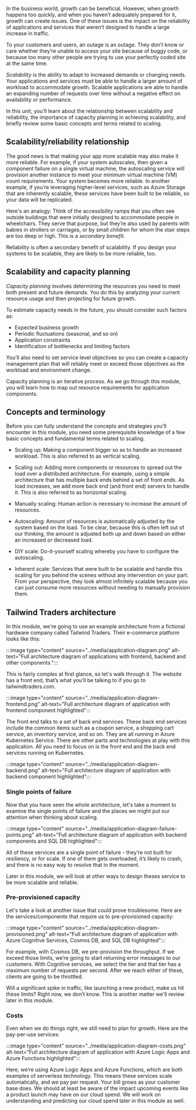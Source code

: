 In the business world, growth can be beneficial. However, when growth happens too
quickly, and when you haven’t adequately prepared for it, growth can create
issues. One of these issues is the impact on the reliability of applications and
services that weren’t designed to handle a large increase in traffic.

To your customers and users, an outage is an outage. They don’t know or
care whether they’re unable to access your site because of buggy code, or
because too many other people are trying to use your perfectly coded site
at the same time.

_Scalability_ is the ability to adapt to increased demands or changing
needs. Your applications and services must be able to handle a larger
amount of workload to accommodate growth. Scalable applications are able to
handle an expanding number of requests over time without a negative effect
on availability or performance.

In this unit, you’ll learn about the relationship between scalability and
reliability, the importance of capacity planning in achieving scalability,
and briefly review some basic concepts and terms related to scaling.

## Scalability/reliability relationship

The good news is that making your app more scalable may also make it more
reliable. For example, if your system autoscales, then given a component
failure on a single virtual machine, the autoscaling service will provision
another instance to meet your minimum virtual machine (VM) count requirements. Your system becomes more reliable. In another example, if you’re leveraging
higher-level services, such as Azure Storage that are inherently scalable,
these services have been built to be reliable, so your data will be replicated.

Here's an analogy: Think of the accessibility ramps that you often see
outside buildings that were initially designed to accommodate people in
wheelchairs. They serve that purpose, but they’re also used by parents with
babies in strollers or carriages, or by small children for whom the stair
steps are too deep or high. This is a _secondary benefit._

Reliability is often a secondary benefit of scalability. If you design your
systems to be scalable, they are likely to be more reliable, too.

## Scalability and capacity planning

_Capacity planning_ involves determining the resources you need to meet
both present and future demands. You do this by analyzing your current
resource usage and then projecting for future growth.

To estimate capacity needs in the future, you should consider such factors
as:

-   Expected business growth
-   Periodic fluctuations (seasonal, and so on)
-   Application constraints
-   Identification of bottlenecks and limiting factors

You’ll also need to set service level objectives so you can create a
capacity management plan that will reliably meet or exceed those objectives
as the workload and environment change.

Capacity planning is an iterative process. As we go through this module,
you will learn how to map out resource requirements for application
components.

## Concepts and terminology

Before you can fully understand the concepts and strategies you’ll
encounter in this module, you need some prerequisite knowledge of a few
basic concepts and fundamental terms related to scaling.

-   Scaling up: Making a component bigger so as to handle an increased
    workload. This is also referred to as vertical scaling.

-   Scaling out: Adding more components or resources to spread out the load
    over a distributed architecture. For example, using a simple
    architecture that has multiple back ends behind a set of front ends. As
    load increases, we add more back end (and front end) servers to handle
    it. This is also referred to as horizontal scaling.

-   Manually scaling: Human action is necessary to increase the amount of
    resources.

-   Autoscaling: Amount of resources is automatically adjusted by the
    system based on the load. To be clear, because this is often
    left out of our thinking, the amount is adjusted both up and down based
    on either an increased or decreased load.

-   DIY scale: Do-it-yourself scaling whereby you have to configure the
    autoscaling.

-   Inherent scale: Services that were built to be scalable and handle this
    scaling for you behind the scenes without any intervention on your
    part. From your perspective, they look almost infinitely scalable
    because you can just consume more resources without needing to manually
    provision them.

## Tailwind Traders architecture

In this module, we're going to use an example architecture from a fictional
hardware company called Tailwind Traders. Their e-commerce platform looks
like this:

:::image type="content" source="../media/application-diagram.png" alt-text="Full architecture diagram of applications with frontend, backend and other components.":::

This is fairly complex at first glance, so let's walk through it.
The website has a front end, that’s what you’ll be talking to if you go to
tailwindtraders.com.

:::image type="content" source="../media/application-diagram-frontend.png" alt-text="Full architecture diagram of application with frontend component highlighted":::

The front end talks to a set of back end services. These back end services
include the common items such as a coupon service, a shopping cart service, an inventory service,
and so on. They are all running in Azure Kubernetes Service. There
are other parts and technologies at play with this application. 
All you need to focus on is the front end and the back end services running
on Kubernetes.

:::image type="content" source="../media/application-diagram-backend.png" alt-text="Full architecture diagram of application with backend component highlighted":::

### Single points of failure

Now that you have seen the whole architecture, let's take a moment to
examine the single points of failure and the places we might put our
attention when thinking about scaling.

:::image type="content" source="../media/application-diagram-failure-points.png" alt-text="Full architecture diagram of application with backend components and SQL DB highlighted":::

All of these services are a single point of failure - they’re not built for
resiliency, or for scale. If one of them gets overloaded, it’s likely to
crash, and there is no easy way to resolve that in the moment.

Later in this module, we will look at other ways to design theses service to
be more scalable and reliable.

### Pre-provisioned capacity

Let's take a look at another issue that could prove troublesome. Here are the
services/components that require us to pre-provisioned capacity:

:::image type="content" source="../media/application-diagram-provisioned.png" alt-text="Full architecture diagram of application with Azure Cognitive Services, Cosmos DB, and SQL DB highlighted":::

For example, with Cosmos DB, we pre-provision the throughput. If we exceed
those limits, we’re going to start returning error messages to our
customers. With Cognitive services, we select the tier and that tier has a
maximum number of requests per second. After we reach either of these, clients
are going to be throttled.

Will a significant spike in traffic, like launching a new product, make us hit
these limits? Right now, we don’t know. This is another matter we'll
review later in this module.

### Costs

Even when we do things right, we still need to plan for growth. Here are
the pay-per-use services:

:::image type="content" source="../media/application-diagram-costs.png" alt-text="Full architecture diagram of application with Azure Logic Apps and Azure Functions highlighted":::

Here, we’re using Azure Logic Apps and Azure Functions, which are both
examples of serverless technology. This means these services scale
automatically, and we pay per request. Your bill grows as your customer base
does. We should at least be aware of the impact upcoming events like a
product launch may have on our cloud spend. We will work on understanding
and predicting our cloud spend later in this module as well.
